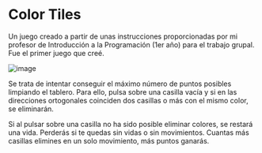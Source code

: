 # Color Tiles
Un juego creado a partir de unas instrucciones proporcionadas por mi profesor de Introducción a la Programación (1er año) para el trabajo grupal. Fue el primer juego que creé.

![image](https://github.com/Sauleteh/color-tiles/assets/22859905/c87165b8-9add-4d23-b0ea-0ef595c2e6b1)

Se trata de intentar conseguir el máximo número de puntos posibles limpiando el tablero. Para ello, pulsa sobre una casilla vacía y si en las direcciones ortogonales coinciden dos casillas o más con el mismo color, se eliminarán.

Si al pulsar sobre una casilla no ha sido posible eliminar colores, se restará una vida. Perderás si te quedas sin vidas o sin movimientos. Cuantas más casillas elimines en un solo movimiento, más puntos ganarás.
